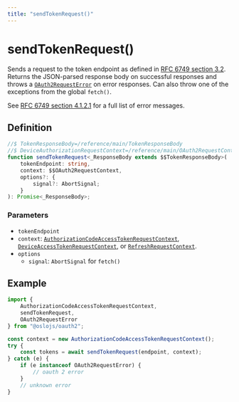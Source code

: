 ```yaml
---
title: "sendTokenRequest()"
---
```


# sendTokenRequest()

Sends a request to the token endpoint as defined in [RFC 6749 section 3.2](https://datatracker.ietf.org/doc/html/rfc6749#section-3.2). Returns the JSON-parsed response body on successful responses and throws a [`OAuth2RequestError`](/reference/main/OAuth2RequestError) on error responses. Can also throw one of the exceptions from the global `fetch()`.

See [RFC 6749 section 4.1.2.1](https://datatracker.ietf.org/doc/html/rfc6749#section-4.1.2.1) for a full list of error messages.

## Definition

```ts
//$ TokenResponseBody=/reference/main/TokenResponseBody
//$ DeviceAuthorizationRequestContext=/reference/main/OAuth2RequestContext
function sendTokenRequest<_ResponseBody extends $$TokenResponseBody>(
	tokenEndpoint: string,
	context: $$OAuth2RequestContext,
	options?: {
		signal?: AbortSignal;
	}
): Promise<_ResponseBody>;
```

### Parameters

- `tokenEndpoint`
- `context`: [`AuthorizationCodeAccessTokenRequestContext`](/reference/main/AuthorizationCodeAccessTokenRequestContext), [`DeviceAccessTokenRequestContext`](/reference/main/DeviceAccessTokenRequestContext), or [`RefreshRequestContext`](/reference/main/RefreshRequestContext).
- `options`
  - `signal`: `AbortSignal` for `fetch()`

## Example

```ts
import {
	AuthorizationCodeAccessTokenRequestContext,
	sendTokenRequest,
	OAuth2RequestError
} from "@oslojs/oauth2";

const context = new AuthorizationCodeAccessTokenRequestContext();
try {
	const tokens = await sendTokenRequest(endpoint, context);
} catch (e) {
	if (e instanceof OAuth2RequestError) {
		// oauth 2 error
	}
	// unknown error
}
```
